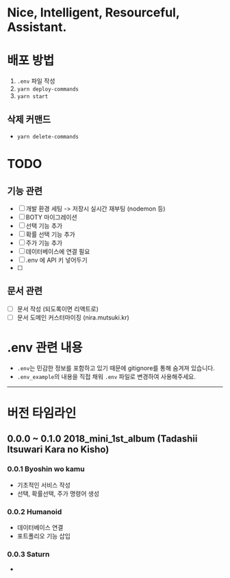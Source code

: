 # Nice, Intelligent, Resourceful, Assistant.

# 배포 방법
1. `.env` 파일 작성
2. `yarn deploy-commands`
3. `yarn start`


## 삭제 커맨드
- `yarn delete-commands`


# TODO
## 기능 관련
- [ ] 개발 환경 세팅 -> 저장시 실시간 재부팅 (nodemon 등)
- [ ] BOTY 마이그레이션
- [ ] 선택 기능 추가
- [ ] 확률 선택 기능 추가
- [ ] 주가 기능 추가
- [ ] 데이터베이스에 연결 필요
- [ ] .env 에 API 키 넣어두기
- [ ] 

## 문서 관련
- [ ] 문서 작성 (되도록이면 리액트로)
- [ ] 문서 도메인 커스터마이징 (nira.mutsuki.kr)

# .env 관련 내용
- `.env`는 민감한 정보를 포함하고 있기 때문에 gitignore를 통해 숨겨져 있습니다.
- `.env_example`의 내용을 직접 채워 `.env` 파일로 변경하여 사용해주세요.

------

# 버전 타임라인

## 0.0.0 ~ 0.1.0 2018_mini_1st_album (Tadashii Itsuwari Kara no Kisho)
### 0.0.1 Byoshin wo kamu
- 기초적인 서비스 작성
- 선택, 확률선택, 주가 명령어 생성
### 0.0.2 Humanoid
- 데이터베이스 연결
- 포트폴리오 기능 삽입
### 0.0.3 Saturn
- 